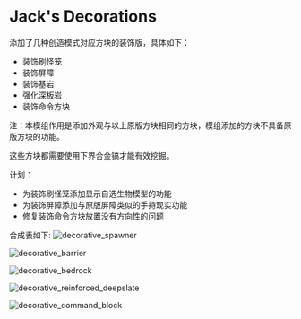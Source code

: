 # Jack's Decorations
添加了几种创造模式对应方块的装饰版，具体如下：  
   * 装饰刷怪笼
   * 装饰屏障
   * 装饰基岩
   * 强化深板岩
   * 装饰命令方块

注：本模组作用是添加外观与以上原版方块相同的方块，模组添加的方块不具备原版方块的功能。

这些方块都需要使用下界合金镐才能有效挖掘。  

计划：
   - 为装饰刷怪笼添加显示自选生物模型的功能
   - 为装饰屏障添加与原版屏障类似的手持现实功能
   - 修复装饰命令方块放置没有方向性的问题
  
合成表如下:
![decorative_spawner](https://github.com/JackHaozhu/image/blob/main/jacksdecorations/decorative_spawner.png)  
  
![decorative_barrier](https://github.com/JackHaozhu/image/blob/main/jacksdecorations/decorative_barrier.png)  
  
![decorative_bedrock](https://github.com/JackHaozhu/image/blob/main/jacksdecorations/decorative_bedrock.png)  
  
![decorative_reinforced_deepslate](https://github.com/JackHaozhu/image/blob/main/jacksdecorations/decorative_reinforced_deepslate.png)  
  
![decorative_command_block](https://github.com/JackHaozhu/image/blob/main/jacksdecorations/decorative_command_block.png)  

